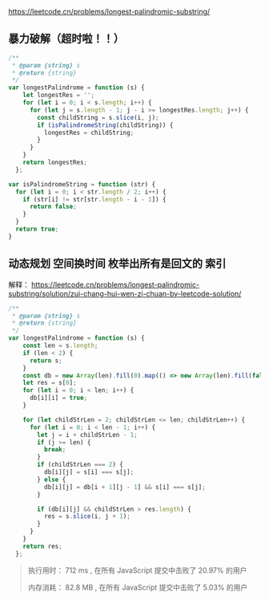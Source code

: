 https://leetcode.cn/problems/longest-palindromic-substring/

## 暴力破解（超时啦！！）

```js
/**
 * @param {string} s
 * @return {string}
 */
var longestPalindrome = function (s) {
    let longestRes = '';
    for (let i = 0; i < s.length; i++) {
      for (let j = s.length - 1; j - i >= longestRes.length; j++) {
        const childString = s.slice(i, j);
        if (isPalindromeString(childString)) {
          longestRes = childString;
        }
      }
    }
    return longestRes;
  };

var isPalindromeString = function (str) {
  for (let i = 0; i < str.length / 2; i++) {
    if (str[i] != str[str.length - i - 1]) {
      return false;
    }
  }
  return true;
}
```

## 动态规划 空间换时间 枚举出所有是回文的 索引

解释： 
https://leetcode.cn/problems/longest-palindromic-substring/solution/zui-chang-hui-wen-zi-chuan-by-leetcode-solution/

```js
/**
 * @param {string} s
 * @return {string}
 */
var longestPalindrome = function (s) {
    const len = s.length;
    if (len < 2) {
      return s;
    }
    const db = new Array(len).fill(0).map(() => new Array(len).fill(false));
    let res = s[0];
    for (let i = 0; i < len; i++) {
      db[i][i] = true;
    }

    for (let childStrLen = 2; childStrLen <= len; childStrLen++) {
      for (let i = 0; i < len - 1; i++) {
        let j = i + childStrLen - 1;
        if (j >= len) {
          break;
        }
        if (childStrLen === 2) {
          db[i][j] = s[i] === s[j];
        } else {
          db[i][j] = db[i + 1][j - 1] && s[i] === s[j];
        }

        if (db[i][j] && childStrLen > res.length) {
          res = s.slice(i, j + 1);
        }
      }
    }
    return res;
  };
```

> 执行用时： 712 ms , 在所有 JavaScript 提交中击败了 20.97% 的用户
>
> 内存消耗： 82.8 MB , 在所有 JavaScript 提交中击败了 5.03% 的用户
